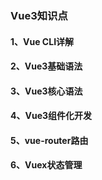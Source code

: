 ### Vue3知识点

#### 1、Vue CLI详解

#### 2、Vue3基础语法

#### 3、Vue3核心语法

#### 4、Vue3组件化开发

#### 5、vue-router路由

#### 6、Vuex状态管理
